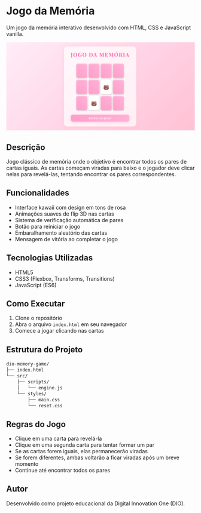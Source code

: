 # Jogo da Memória

Um jogo da memória interativo desenvolvido com HTML, CSS e JavaScript vanilla.

![Screenshot do Jogo](src/assets/image.png)

## Descrição

Jogo clássico de memória onde o objetivo é encontrar todos os pares de cartas iguais. As cartas começam viradas para baixo e o jogador deve clicar nelas para revelá-las, tentando encontrar os pares correspondentes.

## Funcionalidades

- Interface kawaii com design em tons de rosa
- Animações suaves de flip 3D nas cartas
- Sistema de verificação automática de pares
- Botão para reiniciar o jogo
- Embaralhamento aleatório das cartas
- Mensagem de vitória ao completar o jogo

## Tecnologias Utilizadas

- HTML5
- CSS3 (Flexbox, Transforms, Transitions)
- JavaScript (ES6)

## Como Executar

1. Clone o repositório
2. Abra o arquivo `index.html` em seu navegador
3. Comece a jogar clicando nas cartas

## Estrutura do Projeto

```
dio-memory-game/
├── index.html
└── src/
    ├── scripts/
    │   └── engine.js
    └── styles/
        ├── main.css
        └── reset.css
```

## Regras do Jogo

- Clique em uma carta para revelá-la
- Clique em uma segunda carta para tentar formar um par
- Se as cartas forem iguais, elas permanecerão viradas
- Se forem diferentes, ambas voltarão a ficar viradas após um breve momento
- Continue até encontrar todos os pares

## Autor

Desenvolvido como projeto educacional da Digital Innovation One (DIO).
